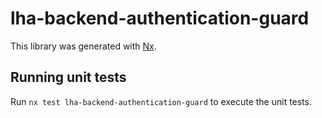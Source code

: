 # lha-backend-authentication-guard

This library was generated with [Nx](https://nx.dev).

## Running unit tests

Run `nx test lha-backend-authentication-guard` to execute the unit tests.

